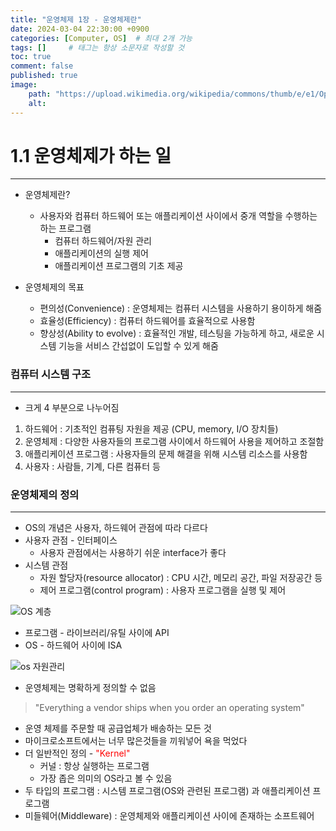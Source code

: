 ```yaml
---
title: "운영체제 1장 - 운영체제란"
date: 2024-03-04 22:30:00 +0900
categories: [Computer, OS]  # 최대 2개 가능
tags: []     # 태그는 항상 소문자로 작성할 것
toc: true
comment: false
published: true
image:
    path: "https://upload.wikimedia.org/wikipedia/commons/thumb/e/e1/Operating_system_placement.svg/800px-Operating_system_placement.svg.png"
    alt: 
---
```


# 1.1 운영체제가 하는 일
---
- 운영체제란?
	- 사용자와 컴퓨터 하드웨어 또는 애플리케이션 사이에서  중개 역할을 수행하는 하는 프로그램
		- 컴퓨터 하드웨어/자원 관리
		- 애플리케이션의 실행 제어
		- 애플리케이션 프로그램의 기초 제공

- 운영체제의 목표
	- 편의성(Convenience) : 운영체제는 컴퓨터 시스템을 사용하기 용이하게 해줌
	- 효율성(Efficiency) : 컴퓨터 하드웨어를 효율적으로 사용함
	- 향상성(Ability to evolve) : 효율적인 개발, 테스팅을 가능하게 하고, 새로운 시스템 기능을 서비스 간섭없이 도입할 수 있게 해줌

### 컴퓨터 시스템 구조
---
- 크게 4 부분으로 나누어짐
1. 하드웨어 : 기초적인 컴퓨팅 자원을 제공 (CPU, memory, I/O 장치들)
2. 운영체제 : 다양한 사용자들의 프로그램 사이에서 하드웨어 사용을 제어하고 조절함
3. 애플리케이션 프로그램 : 사용자들의 문제 해결을 위해 시스템 리소스를 사용함 
4. 사용자 : 사람들, 기계, 다른 컴퓨터 등

### 운영체제의 정의
---
- OS의 개념은 사용자, 하드웨어 관점에 따라 다르다
- 사용자 관점 - 인터페이스
	- 사용자 관점에서는 사용하기 쉬운 interface가 좋다
- 시스템 관점
	- 자원 할당자(resource allocator) : CPU 시간, 메모리 공간, 파일 저장공간 등
	- 제어 프로그램(control program) : 사용자 프로그램을 실행 및 제어

![OS 계층](https://github.com/jinhg0214/jinhg0214.github.io/assets/70011316/50de5441-ce70-4ed2-ad4d-64054977972f)

- 프로그램 - 라이브러리/유틸 사이에 API
- OS - 하드웨어 사이에 ISA

![os 자원관리](https://github.com/jinhg0214/jinhg0214.github.io/assets/70011316/0d11e4e2-df11-4479-ab53-8a716df00ed4)


- 운영체제는 명확하게 정의할 수 없음
>"Everything a vendor ships when you order an operating system"
- 운영 체제를 주문할 때 공급업체가 배송하는 모든 것
- 마이크로소프트에서는 너무 많은것들을 끼워넣어 욕을 먹었다
- 더 일반적인 정의 - <font color="red">"Kernel"</font>
	- 커널 : 항상 실행하는 프로그램
	- 가장 좁은 의미의 OS라고 볼 수 있음
- 두 타입의 프로그램 : 시스템 프로그램(OS와 관련된 프로그램) 과 애플리케이션 프로그램
- 미들웨어(Middleware) : 운영체제와 애플리케이션 사이에 존재하는 소프트웨어